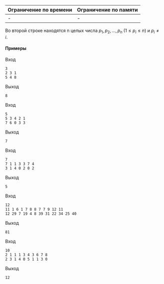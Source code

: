 



| Ограничение по времени      | Ограничение по памяти         |
|:----------------------------|:------------------------------|
|-|-|

Во второй строке находятся n целых числа $p_1, p_2, ..., p_n$ ($1 ≤ p_i ≤ n$) и $p_i \ne i$.










#### Примеры

Вход
```
3 
2 3 1 
5 4 8
```

Выход
```
8
```
Вход
```
5 
5 3 4 2 1 
7 6 0 3 3
```

Выход
```
7
```
Вход
```
7 
7 1 1 3 3 7 4 
3 1 4 0 2 0 2
```

Выход
```
5
```
Вход
```
12
11 1 6 1 7 8 8 7 7 9 12 11
12 29 7 19 4 8 39 31 22 34 25 40
```

Выход
```
81
```
Вход
```
10 
2 1 1 1 3 4 3 6 7 8 
2 3 1 4 0 5 1 1 3 0
```

Выход
```
12
```

